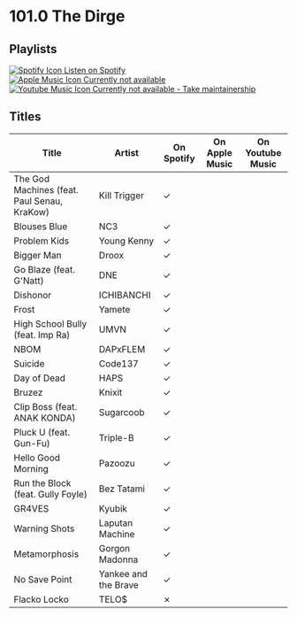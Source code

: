 # 101.0 The Dirge

## Playlists

[![Spotify Icon](https://user-images.githubusercontent.com/6068259/95839470-57169600-0d43-11eb-89e3-6b80e7c64339.png "Listen on Spotify") Listen on Spotify](https://open.spotify.com/playlist/1ZOpZcJJUqKiJ2VWi5jM9M)  
[![Apple Music Icon](https://user-images.githubusercontent.com/6068259/95839328-2fbfc900-0d43-11eb-896b-78ba8d0f56da.png "Listen on Apple Music") Currently not available](https://github.com/MarauderXtreme/video-game-radiostation-playlists/fork)  
[![Youtube Music Icon](https://user-images.githubusercontent.com/6068259/95839482-5a118680-0d43-11eb-97f5-21338bca84df.png "Listen on Youtube Music") Currently not available - Take maintainership](https://github.com/MarauderXtreme/video-game-radiostation-playlists/fork)

## Titles

| Title                                       | Artist               | On Spotify | On Apple Music | On Youtube Music |
| ------------------------------------------- | -------------------- | ---------- | -------------- | ---------------- |
| The God Machines (feat. Paul Senau, KraKow) | Kill Trigger         | ✓          |                |                  |
| Blouses Blue                                | NC3                  | ✓          |                |                  |
| Problem Kids                                | Young Kenny          | ✓          |                |                  |
| Bigger Man                                  | Droox                | ✓          |                |                  |
| Go Blaze (feat. G'Natt)                     | DNE                  | ✓          |                |                  |
| Dishonor                                    | ICHIBANCHI           | ✓          |                |                  |
| Frost                                       | Yamete               | ✓          |                |                  |
| High School Bully (feat. Imp Ra)            | UMVN                 | ✓          |                |                  |
| NBOM                                        | DAPxFLEM             | ✓          |                |                  |
| Suicide                                     | Code137              | ✓          |                |                  |
| Day of Dead                                 | HAPS                 | ✓          |                |                  |
| Bruzez                                      | Knixit               | ✓          |                |                  |
| Clip Boss (feat. ANAK KONDA)                | Sugarcoob            | ✓          |                |                  |
| Pluck U (feat. Gun-Fu)                      | Triple-B             | ✓          |                |                  |
| Hello Good Morning                          | Pazoozu              | ✓          |                |                  |
| Run the Block (feat. Gully Foyle)           | Bez Tatami           | ✓          |                |                  |
| GR4VES                                      | Kyubik               | ✓          |                |                  |
| Warning Shots                               | Laputan Machine      | ✓          |                |                  |
| Metamorphosis                               | Gorgon Madonna       | ✓          |                |                  |
| No Save Point                               | Yankee and the Brave | ✓          |                |                  |
| Flacko Locko                                | TELO$                | ✗          |                |                  |
